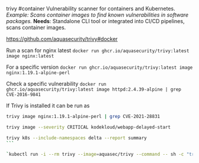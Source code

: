 trivy #container
Vulnerability scanner for containers and Kubernetes. 
_Example: Scans container images to find known vulnerabilities in software packages._
**Needs**: Standalone CLI tool or integrated into CI/CD pipelines, scans container images.

https://github.com/aquasecurity/trivy#docker

Run a scan for nginx latest
`docker run ghcr.io/aquasecurity/trivy:latest image nginx:latest`

For a specific version
`docker run ghcr.io/aquasecurity/trivy:latest image nginx:1.19.1-alpine-perl`

Check a specific vulnerability
`docker run ghcr.io/aquasecurity/trivy:latest image httpd:2.4.39-alpine | grep CVE-2016-9841`

If Trivy is installed it can be run as
````bash
trivy image nginx:1.19.1-alpine-perl | grep CVE-2021-28831

trivy image --severity CRITICAL kodekloud/webapp-delayed-start

trivy k8s --include-namespaces delta --report summary
```

`kubectl run -i --rm trivy --image=aquasec/trivy --command -- sh -c "trivy image nginx:alpine --severity=CRITICAL | grep Total:"`